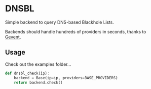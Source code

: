 DNSBL
=====

Simple backend to query DNS-based Blackhole Lists.

Backends should handle hundreds of providers in seconds, thanks to [Gevent](http://www.gevent.org/).

Usage
-----
Check out the examples folder...

```python
def dnsbl_check(ip):
    backend = Base(ip=ip, providers=BASE_PROVIDERS)
    return backend.check()
```
